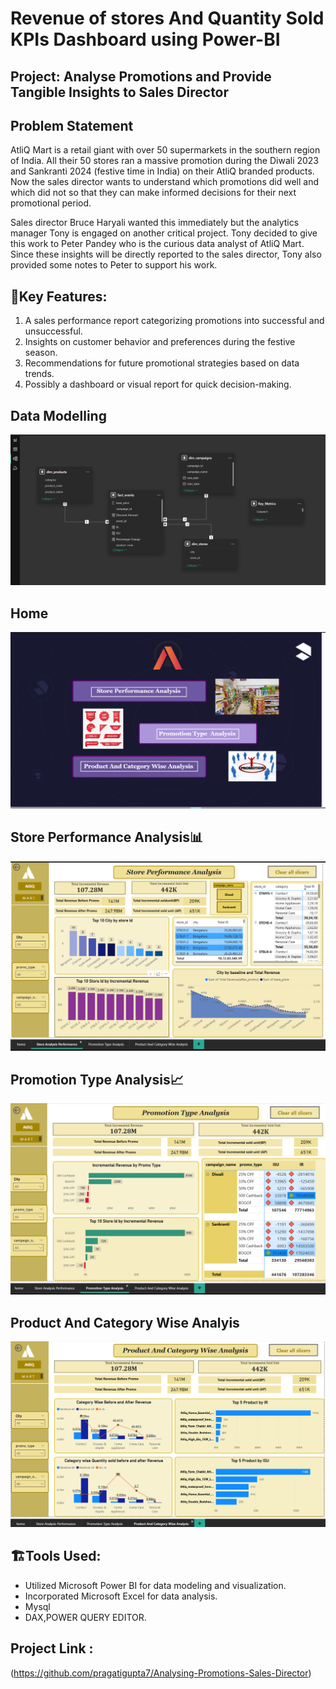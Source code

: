 
# Revenue of stores And Quantity Sold  KPIs Dashboard using Power-BI
## Project:  Analyse Promotions and Provide Tangible Insights to Sales Director

## Problem Statement

AtliQ Mart is a retail giant with over 50 supermarkets in the southern region of India. All their 50 stores ran a massive promotion during the Diwali 2023 and Sankranti 2024 (festive time in India) on their AtliQ branded products. Now the sales director wants to understand which promotions did well and which did not so that they can make informed decisions for their next promotional period.  

Sales director Bruce Haryali wanted this immediately but the analytics manager Tony is engaged on another critical project. Tony decided to give this work to Peter Pandey who is the curious data analyst of AtliQ Mart. Since these insights will be directly reported to the sales director, Tony also provided some notes to Peter to support his work.

## 🔖Key Features:
1. A sales performance report categorizing promotions into successful and unsuccessful.
2. Insights on customer behavior and preferences during the festive season.
3. Recommendations for future promotional strategies based on data trends.
4. Possibly a dashboard or visual report for quick decision-making.

## Data Modelling
![Model](https://github.com/pragatigupta7/Analysing-Promotions-Sales-Director/blob/main/Screenshot%20(7).png)
## Home
![Home](https://github.com/pragatigupta7/Analysing-Promotions-Sales-Director/blob/main/Screenshot%20(3).png)

## Store Performance Analysis📊
![Store Analyis With Revenue](https://github.com/pragatigupta7/Analysing-Promotions-Sales-Director/blob/main/Screenshot%20(4).png)

## Promotion Type Analysis📈
![Promotion ](https://github.com/pragatigupta7/Analysing-Promotions-Sales-Director/blob/main/Screenshot%20(5).png)

## Product And Category Wise Analyis
![Product And Category](https://github.com/pragatigupta7/Analysing-Promotions-Sales-Director/blob/main/Screenshot%20(6).png)

## 🏗️Tools Used: 
- Utilized Microsoft Power BI for data modeling and visualization.
- Incorporated Microsoft Excel for data analysis.
- Mysql 
- DAX,POWER QUERY EDITOR.



## Project Link :
(https://github.com/pragatigupta7/Analysing-Promotions-Sales-Director)
